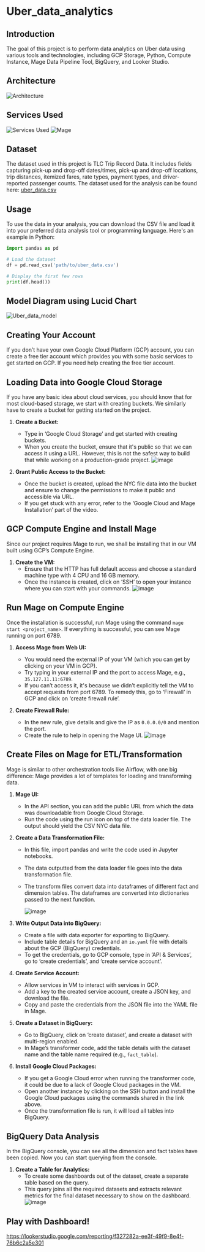 # Uber_data_analytics

## Introduction
The goal of this project is to perform data analytics on Uber data using various tools and technologies, including GCP Storage, Python, Compute Instance, Mage Data Pipeline Tool, BigQuery, and Looker Studio.

## Architecture

![Architecture](https://github.com/akhandchauhan/Uber_data_analytics/assets/112802105/2c072400-4f59-47bd-aeb0-ea3a629e9524)

## Services Used
![Services Used](https://github.com/akhandchauhan/Uber_data_analytics/assets/112802105/27bb4139-d963-41cd-b6b0-5d25fd770026)
![Mage](https://github.com/akhandchauhan/Uber_data_analytics/assets/112802105/19940c05-6fed-40cb-9121-55a8963efcf4)

## Dataset 
The dataset used in this project is TLC Trip Record Data. It includes fields capturing pick-up and drop-off dates/times, pick-up and drop-off locations, trip distances, itemized fares, rate types, payment types, and driver-reported passenger counts.
The dataset used for the analysis can be found here: [uber_data.csv](./uber_data.csv)
## Usage

To use the data in your analysis, you can download the CSV file and load it into your preferred data analysis tool or programming language. Here's an example in Python:

```python
import pandas as pd

# Load the dataset
df = pd.read_csv('path/to/uber_data.csv')

# Display the first few rows
print(df.head())
```
## Model Diagram using Lucid Chart
![Uber_data_model](https://github.com/akhandchauhan/Uber_data_analytics/assets/112802105/29f6962c-0b67-403d-8257-4702546f14d5)

## Creating Your Account

If you don’t have your own Google Cloud Platform (GCP) account, you can create a free tier account which provides you with some basic services to get started on GCP. If you need help creating the free tier account.

## Loading Data into Google Cloud Storage

If you have any basic idea about cloud services, you should know that for most cloud-based storage, we start with creating buckets. We similarly have to create a bucket for getting started on the project.

1. **Create a Bucket:**
    - Type in ‘Google Cloud Storage’ and get started with creating buckets.
    - When you create the bucket, ensure that it's public so that we can access it using a URL. However, this is not the safest way to build that while working on a production-grade project.
      ![image](https://github.com/akhandchauhan/Uber_data_engineering/assets/112802105/b3c83a83-c683-4be1-bda2-c481e11b593f)


2. **Grant Public Access to the Bucket:**
    - Once the bucket is created, upload the NYC file data into the bucket and ensure to change the permissions to make it public and accessible via URL.
    - If you get stuck with any error, refer to the ‘Google Cloud and Mage Installation’ part of the video.

## GCP Compute Engine and Install Mage

Since our project requires Mage to run, we shall be installing that in our VM built using GCP’s Compute Engine.

1. **Create the VM:**
    - Ensure that the HTTP has full default access and choose a standard machine type with 4 CPU and 16 GB memory.
    - Once the instance is created, click on ‘SSH’ to open your instance where you can start with your commands.
     ![image](https://github.com/akhandchauhan/Uber_data_engineering/assets/112802105/f9820947-2b42-466d-945e-2bb308a0b295)



## Run Mage on Compute Engine

Once the installation is successful, run Mage using the command `mage start <project_name>`. If everything is successful, you can see Mage running on port 6789. 

1. **Access Mage from Web UI:**
    - You would need the external IP of your VM (which you can get by clicking on your VM in GCP). 
    - Try typing in your external IP and the port to access Mage, e.g., `35.127.11.11:6789`.
    - If you can’t access it, it's because we didn’t explicitly tell the VM to accept requests from port 6789. To remedy this, go to ‘Firewall’ in GCP and click on ‘create firewall rule’.

2. **Create Firewall Rule:**
    - In the new rule, give details and give the IP as `0.0.0.0/0` and mention the port.
    - Create the rule to help in opening the Mage UI.
      ![image](https://github.com/akhandchauhan/Uber_data_engineering/assets/112802105/ebd40783-74c9-49dd-ab96-a546d7244d45)


## Create Files on Mage for ETL/Transformation

Mage is similar to other orchestration tools like Airflow, with one big difference: Mage provides a lot of templates for loading and transforming data.

1. **Mage UI:**
    - In the API section, you can add the public URL from which the data was downloadable from Google Cloud Storage.
    - Run the code using the run icon on top of the data loader file. The output should yield the CSV NYC data file.

2. **Create a Data Transformation File:**
    - In this file, import pandas and write the code used in Jupyter notebooks.
    - The data outputted from the data loader file goes into the data transformation file.
    - The transform files convert data into dataframes of different fact and dimension tables. The dataframes are converted into dictionaries passed to the next function.

      ![image](https://github.com/akhandchauhan/Uber_data_engineering/assets/112802105/e3685e4d-f259-45cb-90e6-2b699985f569)
3. **Write Output Data into BigQuery:**
    - Create a file with data exporter for exporting to BigQuery.
    - Include table details for BigQuery and an `io.yaml` file with details about the GCP (BigQuery) credentials.
    - To get the credentials, go to GCP console, type in ‘API & Services’, go to ‘create credentials’, and ‘create service account’.

4. **Create Service Account:**
    - Allow services in VM to interact with services in GCP.
    - Add a key to the created service account, create a JSON key, and download the file.
    - Copy and paste the credentials from the JSON file into the YAML file in Mage.

5. **Create a Dataset in BigQuery:**
    - Go to BigQuery, click on ‘create dataset’, and create a dataset with multi-region enabled.
    - In Mage’s transformer code, add the table details with the dataset name and the table name required (e.g., `fact_table`).

6. **Install Google Cloud Packages:**
    - If you get a Google Cloud error when running the transformer code, it could be due to a lack of Google Cloud packages in the VM.
    - Open another instance by clicking on the SSH button and install the Google Cloud packages using the commands shared in the link above.
    - Once the transformation file is run, it will load all tables into BigQuery.

## BigQuery Data Analysis

In the BigQuery console, you can see all the dimension and fact tables have been copied. Now you can start querying from the console.

1. **Create a Table for Analytics:**
    - To create some dashboards out of the dataset, create a separate table based on the query.
    - This query joins all the required datasets and extracts relevant metrics for the final dataset necessary to show on the dashboard.
      ![image](https://github.com/akhandchauhan/Uber_data_engineering/assets/112802105/e7c67a42-8058-4d25-a78b-8c6efb2fe538)

## Play with Dashboard!
https://lookerstudio.google.com/reporting/f327282a-ee3f-49f9-8e4f-76b6c2a5e301
